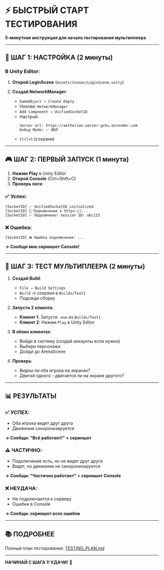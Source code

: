 # ⚡ БЫСТРЫЙ СТАРТ ТЕСТИРОВАНИЯ

**5-минутная инструкция для начала тестирования мультиплеера**

---

## 🚀 ШАГ 1: НАСТРОЙКА (2 минуты)

### В Unity Editor:

1. **Открой LoginScene** (`Assets/Scenes/LoginScene.unity`)

2. **Создай NetworkManager**:
   - `GameObject → Create Empty`
   - Назови: `NetworkManager`
   - `Add Component → UnifiedSocketIO`
   - Настрой:
     ```
     Server Url: https://aetherion-server-gv5u.onrender.com
     Debug Mode: ✅ ВКЛ
     ```
   - `Ctrl+S` (сохрани)

---

## 🎮 ШАГ 2: ПЕРВЫЙ ЗАПУСК (1 минута)

1. **Нажми Play** в Unity Editor
2. **Открой Console** (Ctrl+Shift+C)
3. **Проверь логи**:

### ✅ Успех:
```
[SocketIO] ✅ UnifiedSocketIO initialized
[SocketIO] 🔌 Подключение к https://...
[SocketIO] ✅ Подключено! Session ID: abc123
```

### ❌ Ошибка:
```
[SocketIO] ❌ Ошибка подключения: ...
```
**→ Сообщи мне скриншот Console!**

---

## 👥 ШАГ 3: ТЕСТ МУЛЬТИПЛЕЕРА (2 минуты)

1. **Создай Build**:
   - `File → Build Settings`
   - `Build` → сохрани в `Builds/Test1`
   - Подожди сборку

2. **Запусти 2 клиента**:
   - **Клиент 1**: Запусти `.exe` из `Builds/Test1`
   - **Клиент 2**: Нажми `Play` в Unity Editor

3. **В обоих клиентах**:
   - Войди в систему (создай аккаунты если нужно)
   - Выбери персонажа
   - Дойди до ArenaScene

4. **Проверь**:
   - Видны ли оба игрока на экранах?
   - Двигай одного - двигается ли на экране другого?

---

## 📊 РЕЗУЛЬТАТЫ

### ✅ УСПЕХ:
- Оба игрока видят друг друга
- Движение синхронизируется

**→ Сообщи: "Всё работает!" + скриншот**

### ⚠️ ЧАСТИЧНО:
- Подключение есть, но не видят друг друга
- Видят, но движение не синхронизируется

**→ Сообщи: "Частично работает" + скриншот Console**

### ❌ НЕУДАЧА:
- Не подключается к серверу
- Ошибки в Console

**→ Сообщи: скриншот всех ошибок**

---

## 📚 ПОДРОБНЕЕ

Полный план тестирования: [TESTING_PLAN.md](TESTING_PLAN.md)

---

**НАЧИНАЙ С ШАГА 1! УДАЧИ!** 🚀
